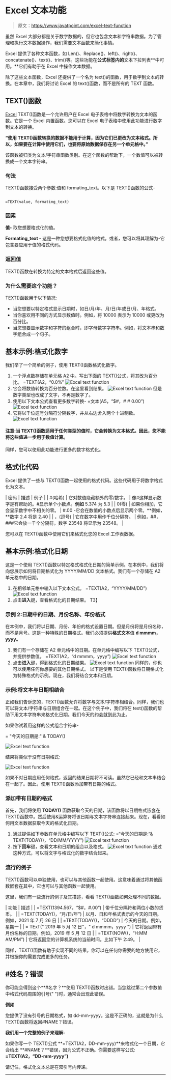 # Excel 文本功能

> 原文：<https://www.javatpoint.com/excel-text-function>

虽然 Excel 大部分都是关于数字数据的，但它也包含文本和字符串数据。为了管理和执行文本数据操作，我们需要文本函数来简化事情。

Excel 提供了各种文本函数，如 Len()、Replace()、left()、right()、concatenate()、text()、trim()等。这些功能在**公式标签内的**文本下拉列表**中可用。**它们有助于在 Excel 中操作文本数据。

除了这些文本函数，Excel 还提供了一个名为 text()的函数，用于数字到文本的转换。在本章中，我们将讨论 Excel 的 text()函数，而不是所有的 TEXT 函数。

## TEXT()函数

[Excel](https://www.javatpoint.com/excel-tutorial) TEXT()函数是一个允许用户在 Excel 电子表格中将数字转换为文本的函数。它是一个 Excel 内置函数。您可以在 Excel 电子表格中使用此功能进行数字到文本的转换。

**“使用 TEXT()函数转换的数据不能用于计算，因为它们已更改为文本格式。所以，如果要在计算中使用它们，也要将原始数据保存在另一个单元格中。”**

该函数被归类为文本/字符串函数类别。在这个函数的帮助下，一个数值可以被转换成一个文本字符串。

### 句法

TEXT()函数接受两个参数:值和 formating_text。以下是 TEXT()函数的公式-

```

=TEXT(value, formating_text)

```

### 因素

**值-** 取您想要格式化的值。

**Formating_text -** 这是一种您想要格式化值的格式。或者，您可以将其理解为-它包含要应用于值的格式代码。

### 返回值

TEXT()函数在转换为特定的文本格式后返回这些值。

### 为什么需要这个功能？

TEXT()函数用于以下情况:

*   当您想要以特定格式显示日期时，如日/月/年、月/日/年或日/月、年格式。
*   当你喜欢用不同的方式显示数值时。例如，将 10000 表示为 10000 或更改为百分比。
*   当您想要显示数字和字符的组合时，即字母数字字符串。例如，将文本串和数字组合成一个句子。

## 基本示例:格式化数字

我们举了一个简单的例子，使用 TEXT()函数格式化数字。

1.  一个浮点数存储在单元格 A2 中。写出下面的 TEXT()公式，将其改为百分比。
    =TEXT(A2，“0.0%”
    ![Excel text function](img/109b10a06e179a473cca405b69df523b.png)
2.  它会将数值转换为百分位数。在这里看到结果。
    ![Excel text function](img/57d4f42eef86763a0d3f370b0ec1866d.png)
    但是数字类型也改成了文字，不再是数字了。
3.  使用以下文本公式查看更多数字转换-
    =文本(A5，“$#，# # 0.00”)
    ![Excel text function](img/8dab9b95096c6729853a638d0b681546.png)
4.  它将以千位逗号分隔符分隔数字，并从右边舍入两个十进制数。
    ![Excel text function](img/09bbbbafd32645a4c7e2ab80fb78bf17.png)

#### 注意:当 TEXT()函数适用于任何类型的值时，它会转换为文本格式。因此，您不能将这些值进一步用于数值计算。

同样，您可以使用此功能进行更多的数字格式化。

## 格式化代码

Excel 提供了一些与 TEXT()函数一起使用的格式代码。这些代码用于将数字格式化为文本。

| 密码 | 描述 | 例子 |
| #(哈希) | 它对数值隐藏额外的零/数字。 | 像#这样显示数字是有帮助的。#显示单个小数点。**例如** 5.374 为 5.3 |
| 0(零) | 如果你相加，它会显示数字中不相关的零。 | #.00 -它会在数值的小数点后显示两个零。**例如，**数字 2.4 将是 2.40 |
| ，(逗号) | 它在数字中用作千位分隔符。 | 例如，##，###它会放一千个分隔符。数字 23548 将显示为 23548。 |

您可以在 TEXT()函数中使用它们来格式化您的 Excel 工作表数据。

## 基本示例:格式化日期

这是一个使用 TEXT()函数以特定格式格式化日期的简单示例。在本例中，我们将向您展示如何将日期格式化为 YYYY/MM/DD 文本格式。我们有一个存储在 A2 单元格中的日期。

1.  在相邻单元格中输入以下文本公式。
    =TEXT(A2，“YYYY/MM/DD”)
    ![Excel text function](img/7e4a838d1c636c716fff22723c6a448e.png)
2.  点击**进入**键，查看格式化的日期结果。
    T3】

### 示例 2:日期中的日期、月份名称、年份格式

在本例中，我们将以日期、月份、年份的格式设置日期。但是月份将是月份名称，而不是月号。这是一种特殊的日期格式。我们必须提供**格式文本**值 **d mmmm，yyyy。**

1.  我们有一个存储在 A2 单元格中的日期。在单元格中编写以下 TEXT()公式，并提供参数值。
    =TEXT(A2，“d mmmm，yyyy”)
    ![Excel text function](img/eddb5570afcb7f9a54bc1550cb6c28ad.png)
2.  点击**进入**键，得到格式化的日期结果。
    ![Excel text function](img/b2e5e3af6be32c55886613c3c91b47d7.png)
    同样的，你也可以使用任何你想要的其他日期格式。
    以下是使用 TEXT()函数将日期格式化为特殊格式的示例。现在，我们将结合文本和日期。

### 示例:将文本与日期相结合

正如我们告诉您的，TEXT()函数允许将数字与文本/字符串相结合。同样，我们也可以将文本/字符串与日期组合在一起。在这个例子中，我们将在 text()函数的帮助下用文本字符串来格式化日期。我们今天的约会就到此为止。

如果你试着用这样的公式组合字符串-

= "今天的日期是:" & TODAY()

![Excel text function](img/154150a03ddf883b056b6f6b4573bc26.png)

结果将类似于没有日期格式:

![Excel text function](img/9c8ad7d13b04a74adb35c7e8d6910322.png)

如果不对日期应用任何格式，返回的结果日期将不可读。虽然它已经和文本串结合在一起了。因此，使用 TEXT()函数添加带有日期的格式。

### 添加带有日期的格式

首先，我们将使用 **TODAY()** 函数获取今天的日期，该函数将以日期格式嵌套在 TEXT()函数中。然后使用&运算符将该日期与文本字符串连接起来。现在，看看如何用文本数据获取今天的格式化日期。

1.  通过提供如下参数在单元格中编写以下 TEXT()公式:
    =“今天的日期是:“& TEXT(TODAY()，“DD/MM/YYYY”)
    ![Excel text function](img/7a7424857750d3ef730144c88e51a93d.png)
2.  按下**回车**键，查看文本和日期的组合以及格式。
    ![Excel text function](img/23c908de2b756a8abbccd4c857df9981.png)
    通过这种方式，可以将文字与格式化的数字结合起来。

### 流行的例子

TEXT()函数可以单独使用，也可以与其他函数一起使用。这意味着通过将其他函数嵌套在其中，它也可以与其他函数一起使用。

这里，我们有一些流行的例子及其描述，看看 TEXT()函数如何处理不同的数据。

| 功能 | 描述 |
| =TEXT(1394.567，“$#，#.00”) | 带千位分隔符和两位小数的货币。 |
| =TEXT(TODAY()，“月/日/年”) | 以月、日和年格式表示的今天的日期。例如，2021 年 7 月 26 日 |
| =TEXT(TODAY()，“DDDD”) | 今天的日期。例如，星期一 |
| = TExT(" 2019 年 5 月 12 日"，" d mmmm，yyyy ") | 它将返回带有月份名称的日期。例如，2019 年 5 月 12 日 |
| =TEXT(NOW()，“H:MM AM/PM”) | 它将返回您的计算机系统的当前时间。比如下午 2:49。 |

同样，TEXT()函数有助于实现不同的结果。你可以在任何你需要的地方使用它，并根据你的需要完成更多的任务。

## #姓名？错误

你可能会得到这个**#名字？**使用 TEXT()函数时出错。当您跳过第二个参数值中格式代码周围的引号(" ")时，通常会出现此错误。

**例如**

您提供了没有引号的日期格式，如 dd-mm-yyyy。这是不正确的，这就是为什么 TEXT()函数将返回#NAME？错误。

**我们用一个完整的例子来理解-**

如果你写一个 TEXT()公式 **=TEXT(A2，DD-mm-yyy)**来格式化一个日期，它会给出 **#NAME？**错误，因为公式不正确。你需要这样写公式: **=TEXT(A2，“DD-mm-yyyy”)**

请记住，格式化文本总是在双引号内传递。

* * *